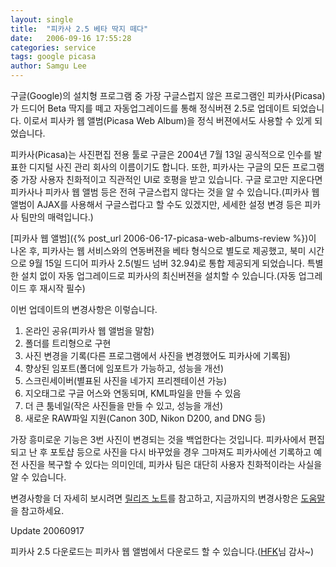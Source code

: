 ```yaml
---
layout: single
title:  "피카사 2.5 베타 딱지 떼다"
date:   2006-09-16 17:55:28
categories: service
tags: google picasa
author: Samgu Lee
---
```

구글(Google)의 설치형 프로그램 중 가장 구글스럽지 않은 프로그램인 피카사(Picasa)가 드디어 Beta 딱지를 떼고 자동업그레이드를 통해 정식버젼 2.5로 업데이트 되었습니다. 이로서 피사카 웹 앨범(Picasa Web Album)을 정식 버젼에서도 사용할 수 있게 되었습니다.

피카사(Picasa)는 사진편집 전용 툴로 구글은 2004년 7월 13일 공식적으로 인수를 발표한 디지털 사진 관리 회사의 이름이기도 합니다. 또한, 피카사는 구글의 모든 프로그램 중 가장 사용자 친화적이고 직관적인 UI로 호평을 받고 있습니다. 구글 로고만 지운다면 피카사나 피카사 웹 앨범 등은 전혀 구글스럽지 않다는 것을 알 수 있습니다.(피카사 웹 앨범이 AJAX를 사용해서 구글스럽다고 할 수도 있겠지만, 세세한 설정 변경 등은 피카사 팀만의 매력입니다.)

[피카사 웹 앨범]({% post_url 2006-06-17-picasa-web-albums-review %})이 나온 후, 피카사는 웹 서비스와의 연동버젼을 베타 형식으로 별도로 제공했고, 북미 시간으로 9월 15일 드디어 피카사 2.5(빌드 넘버 32.94)로 통합 제공되게 되었습니다. 특별한 설치 없이 자동 업그레이드로 피카사의 최신버젼을 설치할 수 있습니다.(자동 업그레이드 후 재시작 필수)

이번 업데이트의 변경사항은 이렇습니다.

1. 온라인 공유(피카사 웹 앨범을 말함)
2. 폴더를 트리형으로 구현
3. 사진 변경을 기록(다른 프로그램에서 사진을 변경했어도 피카사에 기록됨)
4. 향상된 임포트(폴더에 임포트가 가능하고, 성능을 개선)
5. 스크린세이버(별표된 사진을 네가지 프리젠테이션 가능)
6. 지오태그로 구글 어스와 연동되며, KML파일을 만들 수 있음
7. 더 큰 툼네일(작은 사진들을 만들 수 있고, 성능을 개선)
8. 새로운 RAW파일 지원(Canon 30D, Nikon D200, and DNG 등)

가장 흥미로운 기능은 3번 사진이 변경되는 것을 백업한다는 것입니다. 피카사에서 편집되고 난 후 포토샵 등으로 사진을 다시 바꾸었을 경우 그마져도 피카사에선 기록하고 예전 사진을 복구할 수 있다는 의미인데, 피카사 팀은 대단히 사용자 친화적이라는 사실을 알 수 있습니다.

변경사항을 더 자세히 보시려면 [릴리즈 노트](http://readme.picasa.com/public/releasenotes.html)를 참고하고, 지금까지의 변경사항은 [도움말](http://readme.picasa.com/picasaweb/)을 참고하세요.

Update 20060917

피카사 2.5 다운로드는 피카사 웹 앨범에서 다운로드 할 수 있습니다.([HFK](http://hfkais.blogspot.com/)님 감사~)
